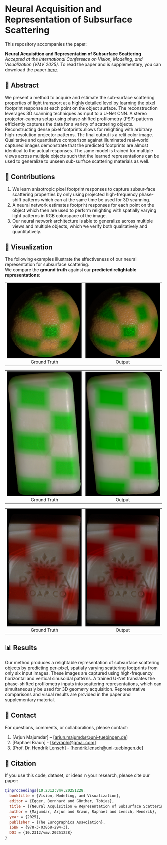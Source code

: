 # Neural Acquisition and Representation of Subsurface Scattering

This repository accompanies the paper:

**Neural Acquisition and Representation of Subsurface Scattering** <br>
_Accepted at the International Conference on Vision, Modeling, and Visualization (VMV 2025)._ To read the paper and is supplementary, you can download the paper [here](https://diglib.eg.org/items/59de7dfe-5dd8-4e22-a553-94962ca09b97).

## 📖 Abstract
We present a method to acquire and estimate the sub-surface scattering properties of light transport at a highly detailed level by learning the pixel footprint response at each point on the object surface. The reconstruction leverages 3D scanning techniques as
input to a U-Net CNN. A stereo projector-camera setup using phase-shifted profilometry (PSP) patterns efficiently captures the data for a variety of scattering objects. Reconstructing dense pixel footprints allows for relighting with arbitrary high-resolution
projector patterns. The final output is a relit color image. Qualitative and quantitative comparison against illuminated real-world captured images demonstrate that the predicted footprints are almost identical to the actual responses. The same model
is trained for multiple views across multiple objects such that the learned representations can be used to generalize to unseen sub-surface scattering materials as well.


## 🧩 Contributions
1. We learn anisotropic pixel footprint responses to capture subsur-face scattering properties by only using projected high-frequency phase-shift patterns which can at the same time be used for 3D
scanning.
2. A neural network estimates footprint responses for each point on the object which then are used to perform relighting with spatially varying light patterns in RGB colorspace of the image.
3. Our neural network architecture is able to generalize across multiple views and multiple objects, which we verify both qualitatively and quantitatively.

## 🎨 Visualization  
The following examples illustrate the effectiveness of our neural representation for subsurface scattering.  
We compare the **ground truth** against our **predicted relightable representations**:  

<table>
  <tr>
    <td align="center">
      <img src="orange_backview_greenwhite_checkerboard_GT.png" alt="Ground Truth" width="300px"/><br/>
      Ground Truth
    </td>
    <td align="center">
      <img src="orange_backview_greenwhite_checkerboard_output.png" alt="Output" width="300px"/><br/>
      Output
    </td>
  </tr>
</table>

<table>
  <tr>
    <td align="center">
      <img src="soap_frontview_greenwhite_checkerboard_GT.png" alt="Ground Truth" width="300px"/><br/>
      Ground Truth
    </td>
    <td align="center">
      <img src="soap_frontview_greenwhite_checkerboard_output.png" alt="Output" width="300px"/><br/>
      Output
    </td>
  </tr>
</table>

<table>
  <tr>
    <td align="center">
      <img src="soappacha_frontview_redwhite_checker_GT.png" alt="Ground Truth" width="300px"/><br/>
      Ground Truth
    </td>
    <td align="center">
      <img src="soappacha_frontview_redwhite_checker_output.png" alt="Output" width="300px"/><br/>
      Output
    </td>
  </tr>
</table>


## 📊 Results
Our method produces a relightable representation of subsurface scattering objects by predicting per-pixel, spatially varying scattering footprints from only six input images. These images are captured using high-frequency horizontal and vertical sinusoidal patterns. A trained U-Net translates the phase-shifted profilometry inputs into scattering representations, which can simultaneously be used for 3D geometry acquisition.
Representative comparisons and visual results are provided in the paper and supplementary material.


## 📨 Contact
For questions, comments, or collaborations, please contact:
1. [Arjun Majumdar] – [arjun.majumdar@uni-tuebingen.de]
2. [Raphael Braun] - [keyraphi@gmail.com]
3. [Prof. Dr. Hendrik Lensch] - [hendrik.lensch@uni-tuebingen.de]


## 📑 Citation  

If you use this code, dataset, or ideas in your research, please cite our paper:  

```bibtex
@inproceedings{10.2312:vmv.20251228,
  booktitle = {Vision, Modeling, and Visualization},
  editor = {Egger, Bernhard and Günther, Tobias},
  title = {{Neural Acquisition & Representation of Subsurface Scattering}},
  author = {Majumdar, Arjun and Braun, Raphael and Lensch, Hendrik},
  year = {2025},
  publisher = {The Eurographics Association},
  ISBN = {978-3-03868-294-3},
  DOI = {10.2312/vmv.20251228}
}
```




